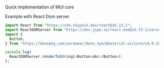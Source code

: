 Quick implementation of MUI core

Example with React Dom server

```javascript
import React from "https://cdn.skypack.dev/react@16.13.1";
import ReactDOMServer from "https://dev.jspm.io/react-dom@16.13.1/server.js";
import {
  Button,
} from "https://denopkg.com/soremwar/deno_npm/@material-ui/core/v4.9.10/core.js";

console.log(
  ReactDOMServer.renderToString(<Button>abc</Button>),
);
```